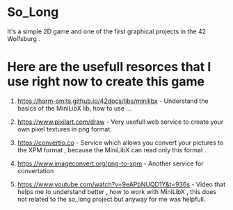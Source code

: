 # So_Long 

It's a simple 2D game and one of the first graphical projects in the 42 Wolfsburg .

# Here are the usefull resorces that I use right now to create this game 

1. https://harm-smits.github.io/42docs/libs/minilibx - Understand the basics of the MiniLibX lib, how to use ...

2. https://www.pixilart.com/draw - Very usefull web service to create your own pixel textures in png format.

3. https://convertio.co - Service which allows you convert your pictures to the XPM format , because the MiniLibX can read only this format .

4. https://www.imageconvert.org/png-to-xpm - Another service for convertation 

5. https://www.youtube.com/watch?v=9eAPbNUQD1Y&t=936s - Video that helps me to understand better , how to work with MiniLibX , this does not related to the so_long project but anyway for me was helpfull.